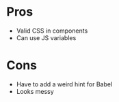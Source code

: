 # Pros

- Valid CSS in components
- Can use JS variables

# Cons

- Have to add a weird hint for Babel
- Looks messy
